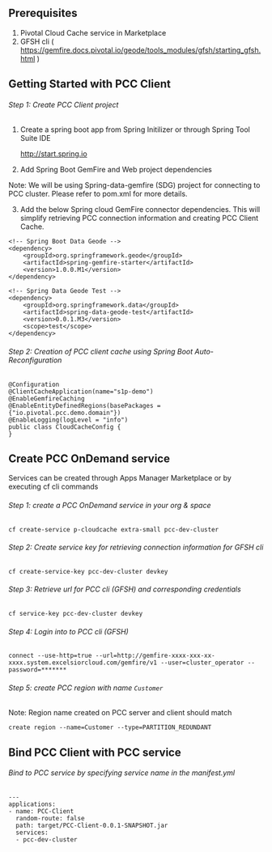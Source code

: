## Prerequisites

1. Pivotal Cloud Cache service in Marketplace
2. GFSH cli
   ( https://gemfire.docs.pivotal.io/geode/tools_modules/gfsh/starting_gfsh.html )

## Getting Started with PCC Client

###### Step 1: Create PCC Client project

1. Create a spring boot app from Spring Initilizer or through Spring Tool Suite IDE

	http://start.spring.io

2. Add Spring Boot GemFire and Web project dependencies 

 Note: We will be using Spring-data-gemfire (SDG) project for connecting to PCC cluster. Please refer to pom.xml for more details.


3. Add the below Spring cloud GemFire connector dependencies. This will simplify retrieving PCC connection information and creating PCC Client Cache.

```
<!-- Spring Boot Data Geode -->
<dependency>
    <groupId>org.springframework.geode</groupId>
    <artifactId>spring-gemfire-starter</artifactId>
    <version>1.0.0.M1</version>
</dependency>

<!-- Spring Data Geode Test -->
<dependency>
	<groupId>org.springframework.data</groupId>
	<artifactId>spring-data-geode-test</artifactId>
	<version>0.0.1.M3</version>
	<scope>test</scope>
</dependency>
```

###### Step 2: Creation of PCC client cache using Spring Boot Auto-Reconfiguration

```
@Configuration
@ClientCacheApplication(name="s1p-demo")
@EnableGemfireCaching
@EnableEntityDefinedRegions(basePackages = {"io.pivotal.pcc.demo.domain"})
@EnableLogging(logLevel = "info")
public class CloudCacheConfig {
}
```



## Create PCC OnDemand service
Services can be created through Apps Manager Marketplace or by executing cf cli commands

###### Step 1: create a PCC OnDemand service in your org & space

```
cf create-service p-cloudcache extra-small pcc-dev-cluster

```

###### Step 2: Create service key for retrieving connection information for GFSH cli

```
cf create-service-key pcc-dev-cluster devkey
```

###### Step 3: Retrieve url for PCC cli (GFSH) and corresponding credentials 

```
cf service-key pcc-dev-cluster devkey
```

###### Step 4: Login into to PCC cli (GFSH)

```
connect --use-http=true --url=http://gemfire-xxxx-xxx-xx-xxxx.system.excelsiorcloud.com/gemfire/v1 --user=cluster_operator --password=*******
```

###### Step 5: create PCC region with name `Customer`

Note: Region name created on PCC server and client should match

```
create region --name=Customer --type=PARTITION_REDUNDANT
```

## Bind PCC Client with PCC service

###### Bind to PCC service by specifying service name in the manifest.yml

```
---
applications:
- name: PCC-Client
  random-route: false
  path: target/PCC-Client-0.0.1-SNAPSHOT.jar
  services:
  - pcc-dev-cluster
```
